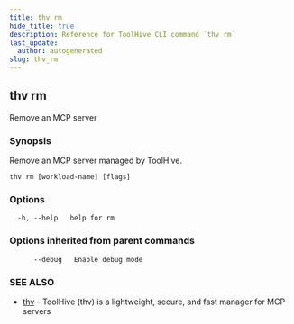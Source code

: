 ```yaml
---
title: thv rm
hide_title: true
description: Reference for ToolHive CLI command `thv rm`
last_update:
  author: autogenerated
slug: thv_rm
---
```


## thv rm

Remove an MCP server

### Synopsis

Remove an MCP server managed by ToolHive.

```
thv rm [workload-name] [flags]
```

### Options

```
  -h, --help   help for rm
```

### Options inherited from parent commands

```
      --debug   Enable debug mode
```

### SEE ALSO

* [thv](thv.md)	 - ToolHive (thv) is a lightweight, secure, and fast manager for MCP servers

